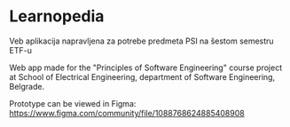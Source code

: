 # Learnopedia
Veb aplikacija napravljena za potrebe predmeta PSI na šestom semestru ETF-u

Web app made for the "Principles of Software Engineering" course project at School of Electrical Engineering, department of Software Engineering, Belgrade.

Prototype can be viewed in Figma: https://www.figma.com/community/file/1088768624885408908

